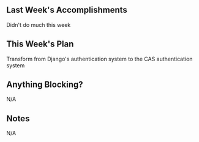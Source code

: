 ## Last Week's Accomplishments

Didn't do much this week

## This Week's Plan

Transform from Django's authentication system to the CAS authentication system

## Anything Blocking?

N/A

## Notes

N/A
